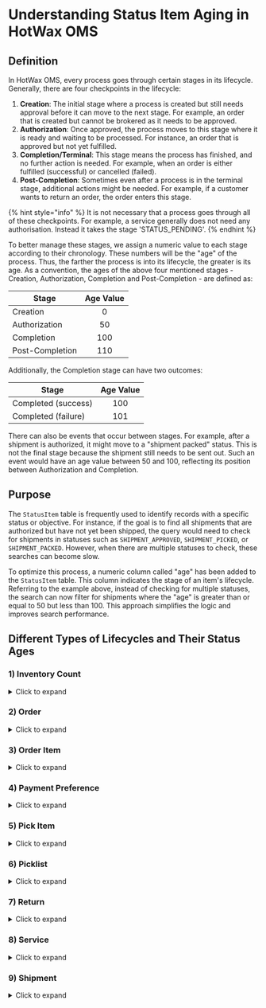 # Understanding Status Item Aging in HotWax OMS

## Definition
In HotWax OMS, every process goes through certain stages in its lifecycle. Generally, there are four checkpoints in the lifecycle:

1. **Creation**: The initial stage where a process is created but still needs approval before it can move to the next stage. For example, an order that is created but cannot be brokered as it needs to be approved.
2. **Authorization**: Once approved, the process moves to this stage where it is ready and waiting to be processed. For instance, an order that is approved but not yet fulfilled.
3. **Completion/Terminal**: This stage means the process has finished, and no further action is needed. For example, when an order is either fulfilled (successful) or cancelled (failed).
4. **Post-Completion**: Sometimes even after a process is in the terminal stage, additional actions might be needed. For example, if a customer wants to return an order, the order enters this stage.

{% hint style="info" %} It is not necessary that a process goes through all of these checkpoints. For example, a service generally does not need any authorisation. Instead it takes the stage 'STATUS_PENDING'. {% endhint %}

To better manage these stages, we assign a numeric value to each stage according to their chronology. These numbers will be the "age" of the process. Thus, the farther the process is into its lifecycle, the greater is its age. As a convention, the ages of the above four mentioned stages - Creation, Authorization, Completion and Post-Completion - are defined as: 

| Stage            |    Age Value    |
|------------------|:---------------:|
| Creation         |        0        |
| Authorization    |        50       |
| Completion       |       100       |
| Post-Completion  |       110       |

Additionally, the Completion stage can have two outcomes:

| Stage               |    Age Value    |
|---------------------|:---------------:|
| Completed (success) |       100       |
| Completed (failure) |       101       |

There can also be events that occur between stages. For example, after a shipment is authorized, it might move to a "shipment packed" status. This is not the final stage because the shipment still needs to be sent out. Such an event would have an age value between 50 and 100, reflecting its position between Authorization and Completion.

## Purpose
The `StatusItem` table is frequently used to identify records with a specific status or objective. For instance, if the goal is to find all shipments that are authorized but have not yet been shipped, the query would need to check for shipments in statuses such as `SHIPMENT_APPROVED`, `SHIPMENT_PICKED`, or `SHIPMENT_PACKED`. However, when there are multiple statuses to check, these searches can become slow.

To optimize this process, a numeric column called "age" has been added to the `StatusItem` table. This column indicates the stage of an item's lifecycle. Referring to the example above, instead of checking for multiple statuses, the search can now filter for shipments where the "age" is greater than or equal to 50 but less than 100. This approach simplifies the logic and improves search performance.

## Different Types of Lifecycles and Their Status Ages

### 1) Inventory Count

<details>
  <summary>Click to expand</summary>

  | Status         | Status ID            |    Age    |
  |----------------|----------------------|:---------:|
  | Created        | INV_COUNT_CREATED     |     0     |
  | Assigned       | INV_COUNT_ASSIGNED    |    30     |
  | Pending review | INV_COUNT_PENDING_REVIEW|  60     |
  | Completed      | INV_COUNT_COMPLETED   |    100    |
  | Rejected       | INV_COUNT_REJECTED    |    101    |

</details>

### 2) Order

<details>
  <summary>Click to expand</summary>

  | Status   | Status ID       |    Age    |
  |----------|-----------------|:---------:|
  | Created  | ORDER_CREATED    |     0     |
  | Approved | ORDER_APPROVED   |    30     |
  | Completed| ORDER_COMPLETED  |    100    |
  | Cancelled| ORDER_CANCELLED  |    101    |

</details>

### 3) Order Item

<details>
  <summary>Click to expand</summary>

  | Status   | Status ID        |    Age    |
  |----------|------------------|:---------:|
  | Created  | ITEM_CREATED      |     0     |
  | Approved | ITEM_APPROVED     |    50     |
  | Completed| ITEM_COMPLETED    |    100    |
  | Cancelled| ITEM_CANCELLED    |    101    |

</details>

### 4) Payment Preference

<details>
  <summary>Click to expand</summary>

  | Status        | Status ID            |    Age    |
  |---------------|----------------------|:---------:|
  | Not received  | PAYMENT_NOT_RECEIVED  |     0     |
  | Not authorized| PAYMENT_NOT_AUTHORIZED|    10     |
  | Authorized    | PAYMENT_AUTHORIZED    |    60     |
  | Settled       | PAYMENT_SETTLED       |    100    |
  | Received      | PAYMENT_RECEIVED      |    100    |
  | Declined      | PAYMENT_DECLINED      |    101    |
  | Cancelled     | PAYMENT_CANCELLED     |    101    |
  | Refunded      | PAYMENT_REFUNDED      |    110    |

</details>

### 5) Pick Item

<details>
  <summary>Click to expand</summary>

  | Status    | Status ID       |    Age    |
  |-----------|-----------------|:---------:|
  | Pending   | PICKITEM_PENDING |     0     |
  | Picked    | PICKITEM_PICKED  |    50     |
  | Completed | PICKITEM_COMPLETED|   100    |
  | Cancelled | PICKITEM_CANCELLED|   101    |

</details>

### 6) Picklist

<details>
  <summary>Click to expand</summary>

  | Status   | Status ID       |    Age    |
  |----------|-----------------|:---------:|
  | Created  | PICKLIST_INPUT   |     0     |
  | Assigned | PICKLIST_ASSIGNED|    25     |
  | Printed  | PICKLIST_PRINTED |    50     |
  | Picked   | PICKLIST_PICKED  |    80     |
  | Completed| PICKLIST_COMPLETED|   100    |
  | Cancelled| PICKLIST_CANCELLED|   101    |

</details>

### 7) Return

<details>
  <summary>Click to expand</summary>

  | Status     | Status ID       |    Age    |
  |------------|-----------------|:---------:|
  | Requested  | RETURN_REQUESTED |     0     |
  | Accepted   | RETURN_ACCEPTED  |    50     |
  | Received   | RETURN_RECEIVED  |    80     |
  | Completed  | RETURN_COMPLETED |    100    |
  | Rejected   | RETURN_REJECTED  |    101    |
  | Cancelled  | RETURN_CANCELLED |    101    |

</details>

### 8) Service

<details>
  <summary>Click to expand</summary>

  | Status    | Status ID      |    Age    |
  |-----------|----------------|:---------:|
  | Draft     | SERVICE_DRAFT   |     0     |
  | Queue     | SERVICE_QUEUE   |    25     |
  | Pending   | SERVICE_PENDING |    50     |
  | Running   | SERVICE_RUNNING |    75     |
  | Finished  | SERVICE_FINISHED|    100    |
  | Crashed   | SERVICE_CRASHED |    101    |
  | Cancelled | SERVICE_CANCELLED|    101    |
  | Failed    | SERVICE_FAILED  |    101    |

</details>

### 9) Shipment

<details>
  <summary>Click to expand</summary>

  | Status       | Status ID        |    Age    |
  |--------------|------------------|:---------:|
  | Created      | SHIPMENT_INPUT    |     0     |
  | Approved     | SHIPMENT_APPROVED |    50     |
  | Picked       | SHIPMENT_PICKED   |    60     |
  | Packed       | SHIPMENT_PACKED   |    80     |
  | Shipped      | SHIPMENT_SHIPPED  |    100    |
  | Canceled     | SHIPMENT_CANCELLED|    101    |

</details>

